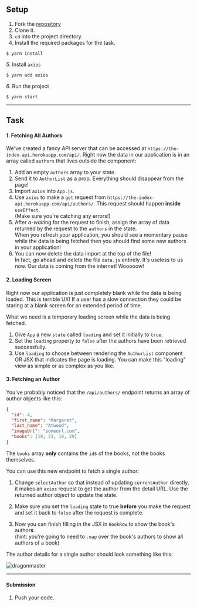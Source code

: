## Setup

1. Fork the [repository](https://github.com/JoinCODED/RJS5-TheIndex-Axios)
2. Clone it.
3. `cd` into the project directory.
4. Install the required packages for the task.

```shell
$ yarn install
```

_5._ Install `axios`

```shell
$ yarn add axios
```

_6._ Run the project

```shell
$ yarn start
```

---

## Task

#### 1. Fetching All Authors

We've created a fancy API server that can be accessed at `https://the-index-api.herokuapp.com/api/`. Right now the data in our application is in an array called `authors` that lives outside the component:

1. Add an empty `authors` array to your state.
2. Send it to `AuthorList` as a prop. Everything should disappear from the page!
3. Import `axios` into `App.js`.
4. Use `axios` to make a `get` request from `https://the-index-api.herokuapp.com/api/authors/`. This request should happen **inside** `useEffect`.  
   (Make sure you're catching any errors!)
5. After *a-wait*ing for the request to finish, assign the array of data returned by the request to the `authors` in the state.  
   When you refresh your application, you should see a momentary pause while the data is being fetched then you should find some new authors in your application!
6. You can now delete the data import at the top of the file!  
   In fact, go ahead and delete the file `data.js` entirely. It's useless to us now. Our data is coming from the internet! Wooooow!

#### 2. Loading Screen

Right now our application is just completely blank while the data is being loaded. This is terrible UX!
If a user has a slow connection they could be staring at a blank screen for an extended period of time.

What we need is a temporary loading screen while the data is being fetched.

1. Give `App` a new `state` called `loading` and set it initially to `true`.
2. Set the `loading` property to `false` after the authors have been retrieved successfully.
3. Use `loading` to choose between rendering the `AuthorList` component OR JSX that indicates the page is loading. You can make this "loading" view as simple or as complex as you like.

#### 3. Fetching an Author

You've probably noticed that the `/api/authors/` endpoint returns an array of author objects like this:

```json
{
  "id": 4,
  "first_name": "Margaret",
  "last_name": "Atwood",
  "imageUrl": "someurl.com",
  "books": [19, 21, 18, 20]
}
```

The `books` array **only** contains the `id`s of the books, not the books themselves.

You can use this new endpoint to fetch a single author:

1. Change `selectAuthor` so that instead of updating `currentAuthor` directly, it makes an `axios` request to get the author from the detail URL. Use the returned author object to update the state.

2. Make sure you set the `loading` state to true **before** you make the request and set it back to `false` after the request is complete.

3. Now you can finish filling in the JSX in `BookRow` to show the book's author**s**.  
   (hint: you're going to need to `.map` over the book's authors to show all authors of a book)

The author details for a single author should look something like this:

![dragonmaster](https://imgur.com/xSOsXFt.png)

---

#### Submission

1.  Push your code.
